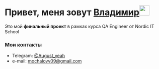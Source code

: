 <h1 align="left">Привет, меня зовут <a href="https://github.com/Augustl22" target="_blank" text-decoration="none" font-size="200%">Владимир</a><img src="https://github.com/blackcater/blackcater/raw/main/images/Hi.gif" height="32"/></h1>
<p>Это мой <b>финальный проект</b> в рамках курса QA Engineer от Nordic IT School</p>


### Мои контакты
- Telegram: [@August_yeah](http://t.me/August_yeah "Telegram channel")
- e-mail: mochalovv09@gmail.com

